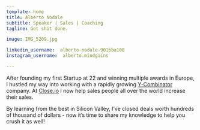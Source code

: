 ```yaml
---
template: home
title: Alberto Nodale
subtitle: Speaker | Sales | Coaching
tagline: Get shit done.

image: IMG_5209.jpg

linkedin_username:  alberto-nodale-901bba108
instagram_username:  alberto.mindgains

---
```


After founding my first Startup at 22 and winning multiple awards in Europe, I hustled my way into working with a rapidly growing [Y-Combinator](https://www.ycombinator.com/) company. At [Close.io](http://close.io) I now help sales people all over the world increase their sales.

By learning from the best in Silicon Valley, I’ve closed deals worth hundreds of thousand of dollars - now it’s time to share my knowledge to help you crush it as well!
